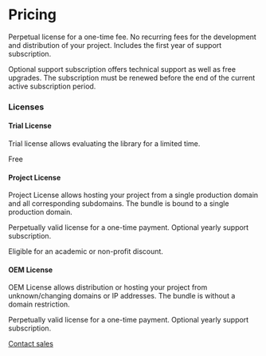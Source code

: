 # Pricing

Perpetual license for a one-time fee. No recurring fees for the development and distribution of your project. Includes the first year of support subscription.

Optional support subscription offers technical support as well as free upgrades. The subscription must be renewed before the end of the current active subscription period.

### Licenses

#### Trial License

Trial license allows evaluating the library for a limited time.

Free

#### Project License

Project License allows hosting your project from a single production domain and all corresponding subdomains. The bundle is bound to a single production domain.

Perpetually valid license for a one-time payment. Optional yearly support subscription.

Eligible for an academic or non-profit discount.

#### OEM License

OEM License allows distribution or hosting your project from unknown/changing domains or IP addresses. The bundle is without a domain restriction.

Perpetually valid license for a one-time payment. Optional yearly support subscription.

[Contact sales](mailto:info@weatherlayers.com)
